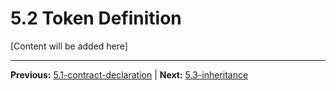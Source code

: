 # 5.2 Token Definition

[Content will be added here]

---

**Previous:** [5.1-contract-declaration](./5.1-contract-declaration.md) | **Next:** [5.3-inheritance](./5.3-inheritance.md)
